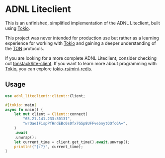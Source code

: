 # ADNL Liteclient

This is an unfinished, simplified implementation of the ADNL Liteclient, built using [Tokio](https://tokio.rs/).

This project was never intended for production use but rather as a learning experience for working with [Tokio](https://tokio.rs/) and gaining a deeper understanding of the  [TON](https://ton.org) protocols.

If you are looking for a more complete ADNL Liteclient, consider checking out [tonstack/lite-client](https://github.com/tonstack/lite-client). If you want to learn more about programming with [Tokio](https://tokio.rs/), you can explore [tokio-rs/mini-redis](https://github.com/tokio-rs/mini-redis).

## Usage

```rust
use adnl_liteclient::client::Client;

#[tokio::main]
async fn main() {
    let mut client = Client::connect(
        "65.21.141.233:30131",
        "wrQaeIFispPfHndEBc0s0fx7GSp8UFFvebnytQQfc6A=",
    )
    .await
    .unwrap();
    let current_time = client.get_time().await.unwrap();
    println!("{:?}", current_time);
}
```
